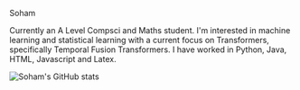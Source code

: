 Soham

Currently an A Level Compsci and Maths student. I'm interested in machine learning and statistical learning with a current focus on Transformers, specifically Temporal Fusion Transformers. 
I have worked in Python, Java, HTML, Javascript and Latex.

![Soham's GitHub stats](https://github-readme-stats.vercel.app/api?username=Soham-Deshpande&theme=algolia&show_icons=true)



